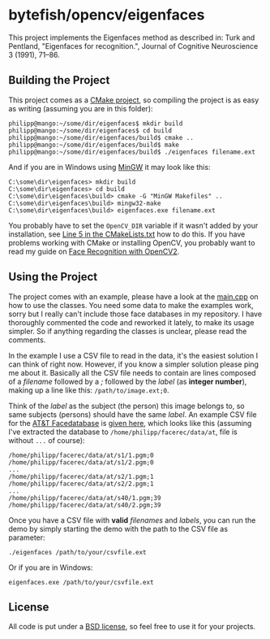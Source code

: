 # bytefish/opencv/eigenfaces #

This project implements the Eigenfaces method as described in: Turk and Pentland, "Eigenfaces for recognition.", Journal of Cognitive Neuroscience
3 (1991), 71–86.

## Building the Project ##

This project comes as a [CMake project](http://www.cmake.org), so compiling the project is as easy as writing (assuming you are in this folder):

```
philipp@mango:~/some/dir/eigenfaces$ mkdir build
philipp@mango:~/some/dir/eigenfaces$ cd build
philipp@mango:~/some/dir/eigenfaces/build$ cmake ..
philipp@mango:~/some/dir/eigenfaces/build$ make
philipp@mango:~/some/dir/eigenfaces/build$ ./eigenfaces filename.ext
```

And if you are in Windows using [MinGW](http://www.mingw.org) it may look like this:

```
C:\some\dir\eigenfaces> mkdir build
C:\some\dir\eigenfaces> cd build
C:\some\dir\eigenfaces\build> cmake -G "MinGW Makefiles" ..
C:\some\dir\eigenfaces\build> mingw32-make
C:\some\dir\eigenfaces\build> eigenfaces.exe filename.ext
```

You probably have to set the `OpenCV_DIR` variable if it wasn't added by your installation, see [Line 5 in the CMakeLists.txt](https://github.com/bytefish/opencv/blob/master/eigenfaces/CMakeLists.txt#L5) how to do this. If you have problems working with CMake or installing OpenCV, you probably want to read my guide on [Face Recognition with OpenCV2](http://www.bytefish.de/blog/face_recognition_with_opencv2). 

## Using the Project ##

The project comes with an example, please have a look at the [main.cpp](https://github.com/bytefish/opencv/blob/master/eigenfaces/src/main.cpp) on how to use the classes. You need some data to make the examples work, sorry but I really can't include those face databases in my repository. I have thoroughly commented the code and reworked it lately, to make its usage simpler. So if anything regarding the classes is unclear, please read the comments.

In the example I use a CSV file to read in the data, it's the easiest solution I can think of right now. However, if you know a simpler solution please ping me about it. Basically all the CSV file needs to contain are lines composed of a _filename_ followed by a _;_ followed by the _label_ (as **integer number**), making up a line like this: `/path/to/image.ext;0`.

Think of the _label_ as the subject (the person) this image belongs to, so same subjects (persons) should have the same _label_. An example CSV file for the [AT&T Facedatabase](http://www.cl.cam.ac.uk/research/dtg/attarchive/facedatabase.html) is [given here](https://github.com/bytefish/opencv/blob/master/eigenfaces/at.txt), which looks like this (assuming I've extracted the database to `/home/philipp/facerec/data/at`, file is without `...` of course):

```
/home/philipp/facerec/data/at/s1/1.pgm;0
/home/philipp/facerec/data/at/s1/2.pgm;0
...
/home/philipp/facerec/data/at/s2/1.pgm;1
/home/philipp/facerec/data/at/s2/2.pgm;1
...
/home/philipp/facerec/data/at/s40/1.pgm;39
/home/philipp/facerec/data/at/s40/2.pgm;39
```

Once you have a CSV file with **valid** _filenames_ and _labels_, you can run the demo by simply starting the demo with the path to the CSV file as parameter:

```
./eigenfaces /path/to/your/csvfile.ext
```

Or if you are in Windows:

```
eigenfaces.exe /path/to/your/csvfile.ext
```

## License ##

All code is put under a [BSD license](http://www.opensource.org/licenses/bsd-license), so feel free to use it for your projects.
